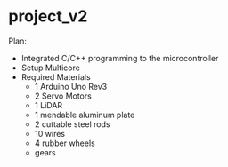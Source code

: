 # project_v2

Plan:

- Integrated C/C++ programming to the microcontroller
- Setup Multicore
- Required Materials
  - 1 Arduino Uno Rev3
  - 2 Servo Motors
  - 1 LiDAR 
  - 1 mendable aluminum plate
  - 2 cuttable steel rods
  - 10 wires 
  - 4 rubber wheels 
  - gears 
